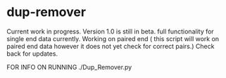 # dup-remover
Current work in progress. Version 1.0 is still in beta. full functionality for single end data currently. Working on paired end ( this script will work on paired end data however it does not yet check for correct pairs.) Check back for updates. 

FOR INFO ON RUNNING
./Dup_Remover.py
